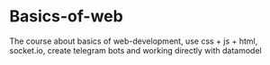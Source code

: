 # Basics-of-web
The course about basics of web-development, use css + js + html, socket.io, create telegram bots and working directly with datamodel

